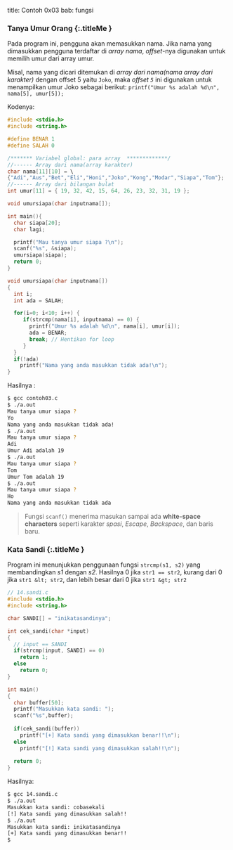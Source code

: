 title: Contoh 0x03
bab: fungsi


### <i class="fa fa-code"></i> Tanya Umur Orang {:.titleMe }

Pada program ini, pengguna akan memasukkan nama. 
Jika nama yang dimasukkan pengguna terdaftar di _array nama_, _offset_-nya digunakan untuk memilih umur dari array umur.

Misal, nama yang dicari ditemukan di _array dari nama(nama array dari karakter)_ dengan offset 5 yaitu `Joko`, maka _offset `5`_ ini digunakan untuk menampilkan umur Joko sebagai berikut: 
`printf("Umur %s adalah %d\n", nama[5], umur[5]);`

Kodenya:
``` c
#include <stdio.h>
#include <string.h>

#define BENAR 1
#define SALAH 0

/******* Variabel global: para array  *************/
//------ Array dari nama(array karakter)
char nama[11][10] = \
{"Adi","Aus","Bet","Eli","Honi","Joko","Kong","Modar","Siapa","Tom"};
//------ Array dari bilangan bulat
int umur[11] = { 19, 32, 42, 15, 64, 26, 23, 32, 31, 19 };

void umursiapa(char inputnama[]);

int main(){
  char siapa[20];
  char lagi;

  printf("Mau tanya umur siapa ?\n");
  scanf("%s", &siapa);
  umursiapa(siapa);
  return 0;
}

void umursiapa(char inputnama[])
{
  int i;
  int ada = SALAH;

  for(i=0; i<10; i++) {
     if(strcmp(nama[i], inputnama) == 0) {
       printf("Umur %s adalah %d\n", nama[i], umur[i]);
       ada = BENAR;
       break; // Hentikan for loop
     }
  }
  if(!ada)
    printf("Nama yang anda masukkan tidak ada!\n");
}
```

Hasilnya :
``` bash
$ gcc contoh03.c
$ ./a.out 
Mau tanya umur siapa ?
Yo
Nama yang anda masukkan tidak ada!
$ ./a.out 
Mau tanya umur siapa ?
Adi
Umur Adi adalah 19
$ ./a.out 
Mau tanya umur siapa ?
Tom
Umur Tom adalah 19
$ ./a.out 
Mau tanya umur siapa ?
Ho
Nama yang anda masukkan tidak ada
```

> Fungsi `scanf()` menerima masukan sampai ada **white-space characters** seperti karakter _spasi_, _Escape_, _Backspace_, dan baris baru.

### <i class="fa fa-code"></i> Kata Sandi {:.titleMe }

Program ini menunjukkan penggunaan fungsi 
`strcmp(s1, s2)` yang membandingkan <i>s1</i> dengan <i>s2</i>. Hasilnya 0 jika 
`str1 == str2`, kurang dari 0 jika 
`str1 &lt; str2`, dan lebih besar dari 0 jika 
`str1 &gt; str2`

``` c
// 14.sandi.c
#include <stdio.h>
#include <string.h>

char SANDI[] = "inikatasandinya";

int cek_sandi(char *input)
{
  // input == SANDI
  if(strcmp(input, SANDI) == 0)
    return 1;
  else
    return 0;
}

int main()
{
  char buffer[50];
  printf("Masukkan kata sandi: ");
  scanf("%s",buffer);
  
  if(cek_sandi(buffer))
    printf("[+] Kata sandi yang dimasukkan benar!!\n");
  else
    printf("[!] Kata sandi yang dimasukkan salah!!\n");
  
  return 0;
}
```

Hasilnya:
``` bash
$ gcc 14.sandi.c
$ ./a.out 
Masukkan kata sandi: cobasekali
[!] Kata sandi yang dimasukkan salah!!
$ ./a.out 
Masukkan kata sandi: inikatasandinya
[+] Kata sandi yang dimasukkan benar!!
$ 
```
